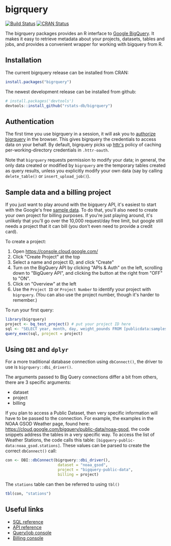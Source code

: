 # bigrquery

[![Build Status](https://travis-ci.org/r-dbi/bigrquery.svg?branch=master)](https://travis-ci.org/r-dbi/bigrquery)
[![CRAN Status](https://www.r-pkg.org/badges/version/bigrquery)](https://cran.r-project.org/package=bigrquery)

The bigrquery packages provides an R interface to
[Google BigQuery](https://developers.google.com/bigquery/). It makes it easy
to retrieve metadata about your projects, datasets, tables and jobs, and
provides a convenient wrapper for working with bigquery from R.

## Installation

The current bigrquery release can be installed from CRAN: 

```R
install.packages("bigrquery")
```

The newest development release can be installed from github:

```R
# install.packages('devtools')
devtools::install_github("rstats-db/bigrquery")
```

## Authentication

The first time you use bigrquery in a session, it will ask you to
[authorize bigrquery](https://developers.google.com/bigquery/authorization) in
the browser. This gives bigrquery the credentials to access data on your
behalf. By default, bigrquery picks up [httr's](http://github.com/hadley/httr)
policy of caching per-working-directory credentials in `.httr-oauth`.

Note that `bigrquery` requests permission to modify your data; in general, the
only data created or modified by `bigrquery` are the temporary tables created
as query results, unless you explicitly modify your own data (say by calling
`delete_table()` or `insert_upload_job()`).

## Sample data and a billing project

If you just want to play around with the bigquery API, it's easiest to start
with the Google's free
[sample data](https://developers.google.com/bigquery/docs/sample-tables). To
do that, you'll also need to create your own project for billing purposes. If
you're just playing around, it's unlikely that you'll go over the 10,000
request/day free limit, but google still needs a project that it can bill (you
don't even need to provide a credit card).

To create a project:

1. Open https://console.cloud.google.com/
2. Click "Create Project" at the top
3. Select a name and project ID, and click "Create"
4. Turn on the BigQuery API by clicking "APIs & Auth" on the left, scrolling
down to "BigQuery API", and clicking the button at the right from "OFF" to
"ON".
5. Click on "Overview" at the left
6. Use the `Project ID` or `Project Number` to identify your project with
`bigrquery`. (You can also use the project number, though it's harder to
remember.)

To run your first query:

```R
library(bigrquery)
project <- bq_test_project() # put your project ID here
sql <- "SELECT year, month, day, weight_pounds FROM [publicdata:samples.natality] LIMIT 5"
query_exec(sql, project = project)
```

## Using `DBI` and `dplyr`

For a more traditional database connection using `dbConnect()`, the driver to use is `bigrquery::dbi_driver()`.

The arguments passed to Big Query connections differ a bit from others, there are 3 specific arguments:

- dataset 
- project
- billing

If you plan to access a Public Dataset, then very specific information will have to be passed to the connection.  For example, the examples in the NOAA GSOD Weather page, found here: https://cloud.google.com/bigquery/public-data/noaa-gsod, the code snippets address the tables in a very specific way.  To access the list of Weather Stations, the code calls this table: `[bigquery-public-data:noaa_gsod.stations]`.  These values can be parsed to create the correct `dbConnect()` call:

```r
con <- DBI::dbConnect(bigrquery::dbi_driver(),
                       dataset = "noaa_gsod",
                       project = "bigquery-public-data",
                       billing = project)
```

The `stations` table can then be referred to using `tbl()`

```r
tbl(con, "stations")
```

## Useful links

* [SQL reference](https://developers.google.com/bigquery/query-reference)
* [API reference](https://developers.google.com/bigquery/docs/reference/v2/)
* [Query/job console](https://bigquery.cloud.google.com/)
* [Billing console](https://console.cloud.google.com/)
